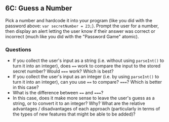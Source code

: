 ## 6C: Guess a Number

Pick a number and hardcode it into your program (like you did with the password above: `var secretNumber = 23;`). Prompt the user for a number, then display an alert letting the user know if their answer was correct or incorrect (much like you did with the "Password Game" atomic).

### Questions

- If you collect the user's input as a string (i.e. without using `parseInt()` to turn it into an integer), does `==` work to compare the input to the stored secret number? Would `===` work? Which is best?
- If you collect the user's input as an integer (i.e. by using `parseInt()` to turn it into an integer), can you use `==` to compare? `===`? Which is better in this case?
- What is the difference between `==` and `===`?
- In this case, does it make more sense to leave the user's guess as a string, or to convert it to an integer? Why? What are the relative advantages / disadvantages of each approach (particularly in terms of the types of new features that might be able to be added)?
